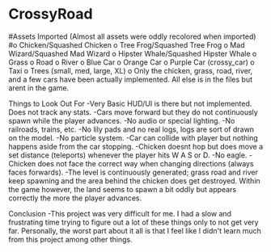 # CrossyRoad

#Assets Imported (Almost all assets were oddly recolored when imported)
#o Chicken/Squashed Chicken
o Tree Frog/Squashed Tree Frog
o Mad Wizard/Squashed Mad Wizard
o Hipster Whale/Squashed Hipster Whale
o Grass
o Road
o River
o Blue Car
o Orange Car
o Purple Car (crossy_car)
o Taxi
o Trees (small, med, large, XL)
o Only the chicken, grass, road, river, and a few cars have been actually implemented. All else is in the files but arent in the game.

Things to Look Out For
-Very Basic HUD/UI is there but not implemented. Does not track any stats.
-Cars move forward but they do not continuously spawn while the player advances.
-No audio or special lighting.
-No railroads, trains, etc.
-No lily pads and no real logs, logs are sort of drawn on the model.
-No particle system.
-Car can collide with player but nothing happens aside from the car stopping.
-Chicken doesnt hop but does move a set distance (teleports) whenever the player hits W A S or D.
-No eagle.
-Chicken does not face the correct way when changing directions (always faces forwards).
-The level is continuously generated; grass road and river keep spawning and the area behind the chicken does get destroyed. Within the game however, the land seems to spawn a bit oddly but appears correctly the more the player advances.

Conclusion
-This project was very difficult for me. I had a slow and frustrating time trying to figure out a lot of these things only to not get very far. Personally, the worst part about it all is that I feel like I didn't learn much from this project among other things. 
